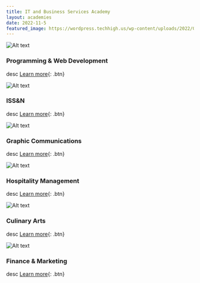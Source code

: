 ```yaml
---
title: IT and Business Services Academy
layout: academies
date: 2022-11-5
featured_image: https://wordpress.techhigh.us/wp-content/uploads/2022/02/IT-768x512-1.jpeg
---
```


<div class="card" markdown="1">

![Alt text](https://res.cloudinary.com/dxm7ycyxz/image/upload/v1668016893/TechHigh.us/Technical%20areas/Itbs/WebDev/juanjo-jaramillo-mZnx9429i94-unsplash-1-1536x1024_pblrz2.jpg)
### Programming & Web Development
desc
[Learn more](../itbs/webdev/){: .btn}

</div>

<div class="card" markdown="1">

![Alt text](https://res.cloudinary.com/dxm7ycyxz/image/upload/v1668016929/TechHigh.us/Technical%20areas/Itbs/Issn/jordan-harrison-40XgDxBfYXM-unsplash-1_j1hzne.jpg)
### ISS&N
desc
[Learn more](../itbs/issn/){: .btn}

</div>

<div class="card" markdown="1">

![Alt text](https://res.cloudinary.com/dxm7ycyxz/image/upload/v1668016946/TechHigh.us/Technical%20areas/Itbs/Graphics/wengang-zhai-qspcUHykVNk-unsplash-1_lszenf.jpg)
### Graphic Communications
desc
[Learn more](../itbs/graphic-comms/){: .btn}

</div>

<div class="card" markdown="1">

![Alt text](https://res.cloudinary.com/dxm7ycyxz/image/upload/v1668016901/TechHigh.us/Technical%20areas/Itbs/Hospitality/kate-townsend-hEC6zxdFF0M-unsplash-1-1536x1021_w3kbqh.jpg)
### Hospitality Management
desc
[Learn more](../itbs/hospitality/){: .btn}

</div>

<div class="card" markdown="1">

![Alt text](https://res.cloudinary.com/dxm7ycyxz/image/upload/v1668016946/TechHigh.us/Technical%20areas/Itbs/Culinary/simona-sergi-bf32FuMY54g-unsplash-1-1536x1024_ltlogi.jpg)
### Culinary Arts
desc
[Learn more](../itbs/culinary-arts/){: .btn}

</div>

<div class="card" markdown="1">

![Alt text](https://res.cloudinary.com/dxm7ycyxz/image/upload/v1668016867/TechHigh.us/Technical%20areas/Itbs/Finance/firmbee-com-jrh5lAq-mIs-unsplash-1_rupc2a.jpg)
### Finance & Marketing
desc
[Learn more](../itbs/finance-marketing/){: .btn}

</div>



